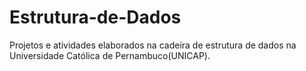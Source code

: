 # Estrutura-de-Dados
Projetos e atividades elaborados na cadeira de estrutura de dados na Universidade Católica de Pernambuco(UNICAP).
